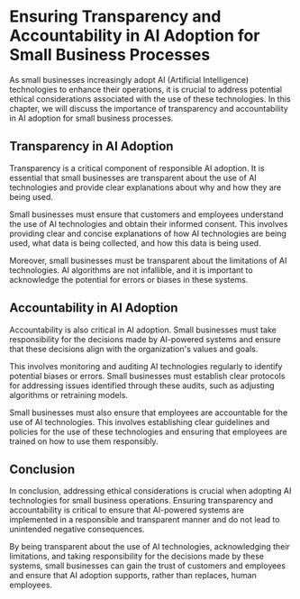Ensuring Transparency and Accountability in AI Adoption for Small Business Processes
===============================================================================================================================================================================

As small businesses increasingly adopt AI (Artificial Intelligence) technologies to enhance their operations, it is crucial to address potential ethical considerations associated with the use of these technologies. In this chapter, we will discuss the importance of transparency and accountability in AI adoption for small business processes.

Transparency in AI Adoption
---------------------------

Transparency is a critical component of responsible AI adoption. It is essential that small businesses are transparent about the use of AI technologies and provide clear explanations about why and how they are being used.

Small businesses must ensure that customers and employees understand the use of AI technologies and obtain their informed consent. This involves providing clear and concise explanations of how AI technologies are being used, what data is being collected, and how this data is being used.

Moreover, small businesses must be transparent about the limitations of AI technologies. AI algorithms are not infallible, and it is important to acknowledge the potential for errors or biases in these systems.

Accountability in AI Adoption
-----------------------------

Accountability is also critical in AI adoption. Small businesses must take responsibility for the decisions made by AI-powered systems and ensure that these decisions align with the organization's values and goals.

This involves monitoring and auditing AI technologies regularly to identify potential biases or errors. Small businesses must establish clear protocols for addressing issues identified through these audits, such as adjusting algorithms or retraining models.

Small businesses must also ensure that employees are accountable for the use of AI technologies. This involves establishing clear guidelines and policies for the use of these technologies and ensuring that employees are trained on how to use them responsibly.

Conclusion
----------

In conclusion, addressing ethical considerations is crucial when adopting AI technologies for small business operations. Ensuring transparency and accountability is critical to ensure that AI-powered systems are implemented in a responsible and transparent manner and do not lead to unintended negative consequences.

By being transparent about the use of AI technologies, acknowledging their limitations, and taking responsibility for the decisions made by these systems, small businesses can gain the trust of customers and employees and ensure that AI adoption supports, rather than replaces, human employees.
